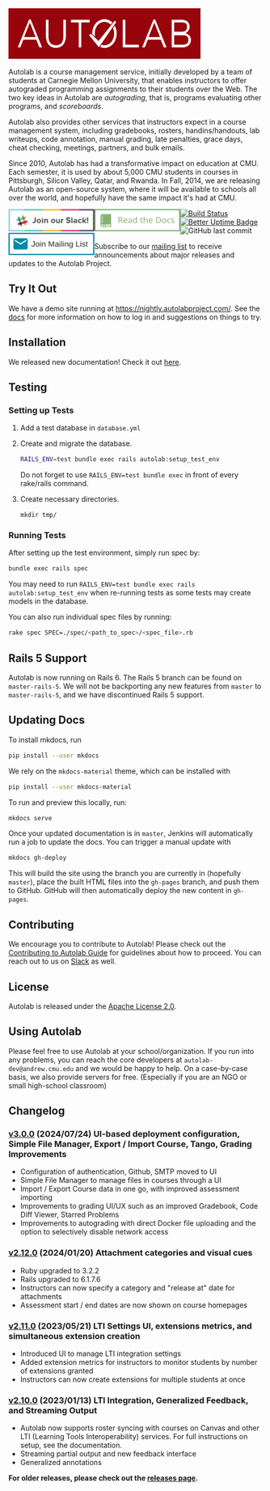 <a href="https://autolabproject.com">
  <img src="public/images/autolab_banner.svg" width="380px" height="100px">
</a>

Autolab is a course management service, initially developed by a team of students at Carnegie Mellon University, that enables instructors to offer autograded programming assignments to their students over the Web. The two key ideas in Autolab are *autograding*, that is, programs evaluating other programs, and *scoreboards*.

Autolab also provides other services that instructors expect in a course management system, including gradebooks, rosters, handins/handouts, lab writeups, code annotation, manual grading, late penalties, grace days, cheat checking, meetings, partners, and bulk emails.

Since 2010, Autolab has had a transformative impact on education at CMU. Each semester, it is used by about 5,000 CMU students in courses in Pittsburgh, Silicon Valley, Qatar, and Rwanda. In Fall, 2014, we are releasing Autolab as an open-source system, where it will be available to schools all over the world, and hopefully have the same impact it's had at CMU.


<p>
<a href="https://communityinviter.com/apps/autolab/autolab-project" style="float:left">
  <img src="public/images/join_slack.svg" width="170px" height="44px">
</a>

<a href="https://docs.autolabproject.com/" style="float:left">
  <img src="public/images/read_the_docs.svg" width="170px" height="44px">
</a>

<a href="https://groups.google.com/g/autolabproject" style="float:left">
 <img src="public/images/mailing_list.svg" width="170px" height="44px">
</a>
</p>

[![Build Status](http://autolab-d01.club.cc.cmu.edu:8080/buildStatus/icon?job=autolab+demosite)](http://autolab-d01.club.cc.cmu.edu:8080/job/autolab%20demosite/)
[![Better Uptime Badge](https://betteruptime.com/status-badges/v1/monitor/95ro.svg)](https://betteruptime.com/?utm_source=status_badge)
![GitHub last commit](https://img.shields.io/github/last-commit/autolab/Autolab)

Subscribe to our [mailing list](https://groups.google.com/g/autolabproject) to receive announcements about major releases and updates to the Autolab Project.

## Try It Out
We have a demo site running at https://nightly.autolabproject.com/. See the [docs](https://docs.autolabproject.com/#demonstration-site) for more information on how to log in and suggestions on things to try.

## Installation

We released new documentation! Check it out [here](https://docs.autolabproject.com).

## Testing

### Setting up Tests

1. Add a test database in `database.yml`

2. Create and migrate the database.
	```sh
	RAILS_ENV=test bundle exec rails autolab:setup_test_env
	```
   Do not forget to use `RAILS_ENV=test bundle exec` in front of every rake/rails command.

3. Create necessary directories.

	```
	mkdir tmp/
	```

### Running Tests

After setting up the test environment, simply run spec by:

```sh
bundle exec rails spec
```

You may need to run `RAILS_ENV=test bundle exec rails autolab:setup_test_env` when re-running tests as some tests
may create models in the database.

You can also run individual spec files by running:

```sh
rake spec SPEC=./spec/<path_to_spec>/<spec_file>.rb
```

## Rails 5 Support
Autolab is now running on Rails 6. The Rails 5 branch can be found on `master-rails-5`. 
We will not be backporting any new features from `master` to `master-rails-5`, and we have discontinued Rails 5 support.

## Updating Docs
To install mkdocs, run
```bash
pip install --user mkdocs
```

We rely on the `mkdocs-material` theme, which can be installed with
```bash
pip install --user mkdocs-material
```

To run and preview this locally, run:

```bash
mkdocs serve
```

Once your updated documentation is in `master`, Jenkins will automatically run a job to update the docs. You can trigger a manual update with

```bash
mkdocs gh-deploy
```

This will build the site using the branch you are currently in (hopefully `master`), place the built HTML files into the `gh-pages` branch, and push them to GitHub. GitHub will then automatically deploy the new content in `gh-pages`.

## Contributing

We encourage you to contribute to Autolab! Please check out the
[Contributing to Autolab Guide](https://github.com/autolab/Autolab/blob/master/CONTRIBUTING.md) for guidelines about how to proceed. You can reach out to us on [Slack](https://communityinviter.com/apps/autolab/autolab-project) as well.

## License

Autolab is released under the [Apache License 2.0](http://opensource.org/licenses/Apache-2.0).

## Using Autolab

Please feel free to use Autolab at your school/organization. If you run into any problems, you can reach the core developers at `autolab-dev@andrew.cmu.edu` and we would be happy to help. On a case-by-case basis, we also provide servers for free. (Especially if you are an NGO or small high-school classroom)


## Changelog

### [v3.0.0](https://github.com/autolab/Autolab/releases/tag/v3.0.0) (2024/07/24) UI-based deployment configuration, Simple File Manager, Export / Import Course, Tango, Grading Improvements
- Configuration of authentication, Github, SMTP moved to UI
- Simple File Manager to manage files in courses through a UI
- Import / Export Course data in one go, with improved assessment importing
- Improvements to grading UI/UX such as an improved Gradebook, Code Diff Viewer, Starred Problems
- Improvements to autograding with direct Docker file uploading and the option to selectively disable network access

### [v2.12.0](https://github.com/autolab/Autolab/releases/tag/v2.12.0) (2024/01/20) Attachment categories and visual cues
- Ruby upgraded to 3.2.2
- Rails upgraded to 6.1.7.6
- Instructors can now specify a category and "release at" date for attachments
- Assessment start / end dates are now shown on course homepages

### [v2.11.0](https://github.com/autolab/Autolab/releases/tag/v2.11.0) (2023/05/21) LTI Settings UI, extensions metrics, and simultaneous extension creation
- Introduced UI to manage LTI integration settings
- Added extension metrics for instructors to monitor students by number of extensions granted
- Instructors can now create extensions for multiple students at once

### [v2.10.0](https://github.com/autolab/Autolab/releases/tag/v2.10.0) (2023/01/13) LTI Integration, Generalized Feedback, and Streaming Output
- Autolab now supports roster syncing with courses on Canvas and other LTI (Learning Tools Interoperability) services. For full instructions on setup, see the documentation.
- Streaming partial output and new feedback interface
- Generalized annotations

**For older releases, please check out the [releases page](https://github.com/autolab/Autolab/releases).**
